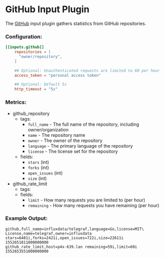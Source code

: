 # GitHub Input Plugin

The [GitHub](https://www.github.com) input plugin gathers statistics from GitHub repositories.

### Configuration:

```toml
[[inputs.github]]
    repositories = [
      "owner/repository",
    ]

    ## Optional: Unauthenticated requests are limited to 60 per hour
    access_token = "personal access token"

    ## Optional: Default 5s
    http_timeout = "5s"
```

### Metrics:

- github_repository
  - tags:
    - `full_name` - The full name of the repository, including owner/organization
    - `name` - The repository name
    - `owner` - The owner of the repository
    - `language` - The primary language of the repository
    - `license` - The license set for the repository
  - fields:
    - `stars` (int)
    - `forks` (int)
    - `open_issues` (int)
    - `size` (int)
- github_rate_limit
  - tags:
  - fields:
    - `limit` - How many requests you are limited to (per hour)
    - `remaining` - How many requests you have remaining (per hour)

### Example Output:

```
github,full_name=influxdata/telegraf,language=Go,license=MIT\ License,name=telegraf,owner=influxdata stars=6401i,forks=2421i,open_issues=722i,size=22611i 1552651811000000000
github_rate_limit,host=p4x-639.lan remaining=59i,limit=60i 1552653551000000000
```
